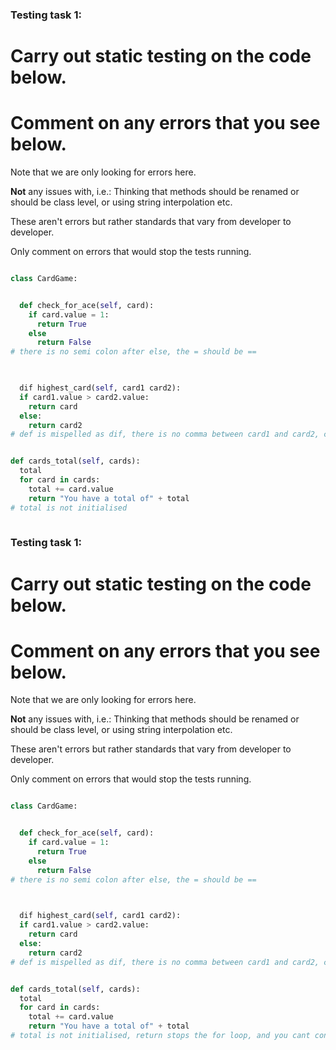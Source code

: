 ### Testing task 1:

# Carry out static testing on the code below.
# Comment on any errors that you see below.

Note that we are only looking for errors here.

**Not** any issues with, i.e.: 
Thinking that methods should be renamed or should be class level, or using string interpolation etc. 

These aren't errors but rather standards that vary from developer to developer. 

Only comment on errors that would stop the tests running.

```python

class CardGame:


  def check_for_ace(self, card):
    if card.value = 1:
      return True
    else
      return False
# there is no semi colon after else, the = should be ==

   

  dif highest_card(self, card1 card2):
  if card1.value > card2.value:
    return card
  else:
    return card2  
# def is mispelled as dif, there is no comma between card1 and card2, card is not initialised, the if isnt't indented correctly, card isn't initialised.


def cards_total(self, cards):
  total
  for card in cards:
    total += card.value
    return "You have a total of" + total
# total is not initialised
  
```
### Testing task 1:

# Carry out static testing on the code below.
# Comment on any errors that you see below.

Note that we are only looking for errors here.

**Not** any issues with, i.e.: 
Thinking that methods should be renamed or should be class level, or using string interpolation etc. 

These aren't errors but rather standards that vary from developer to developer. 

Only comment on errors that would stop the tests running.

```python

class CardGame:


  def check_for_ace(self, card):
    if card.value = 1:
      return True
    else
      return False
# there is no semi colon after else, the = should be ==

   

  dif highest_card(self, card1 card2):
  if card1.value > card2.value:
    return card
  else:
    return card2  
# def is mispelled as dif, there is no comma between card1 and card2, card is not initialised, the if isnt't indented correctly, card isn't initialised.


def cards_total(self, cards):
  total
  for card in cards:
    total += card.value
    return "You have a total of" + total
# total is not initialised, return stops the for loop, and you cant convatenate an int to a string, it is not indexed the same as the other functions
  
```
